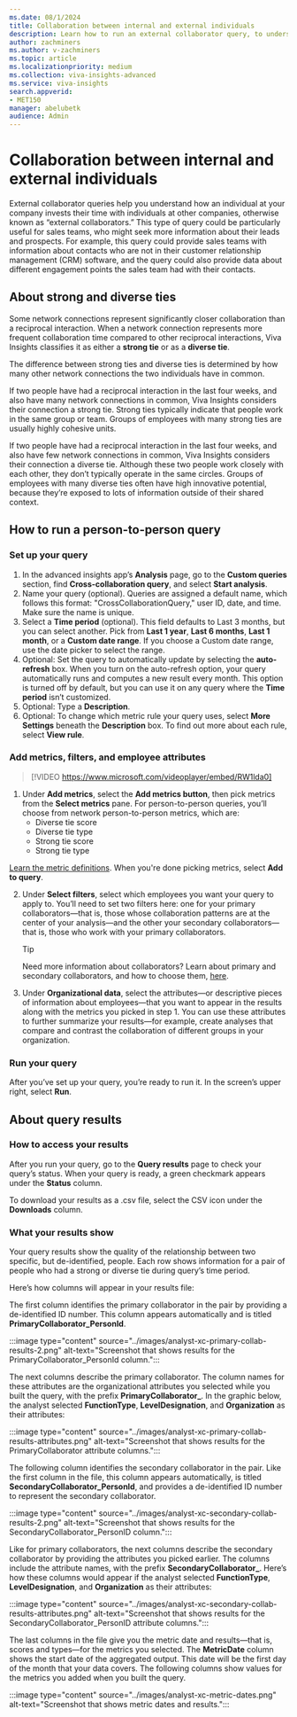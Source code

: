 ```yaml
---
ms.date: 08/1/2024
title: Collaboration between internal and external individuals
description: Learn how to run an external collaborator query, to understand how groups at your company collaborate with others outside your company.
author: zachminers
ms.author: v-zachminers
ms.topic: article
ms.localizationpriority: medium 
ms.collection: viva-insights-advanced 
ms.service: viva-insights
search.appverid: 
- MET150 
manager: abelubetk
audience: Admin
---
```



# Collaboration between internal and external individuals 

External collaborator queries help you understand how an individual at your company invests their time with individuals at other companies, otherwise known as “external collaborators.” This type of query could be particularly useful for sales teams, who might seek more information about their leads and prospects. For example, this query could provide sales teams with information about contacts who are not in their customer relationship management (CRM) software, and the query could also provide data about different engagement points the sales team had with their contacts.  

## About strong and diverse ties

Some network connections represent significantly closer collaboration than a reciprocal interaction. When a network connection represents more frequent collaboration time compared to other reciprocal interactions, Viva Insights classifies it as either a **strong tie** or as a **diverse tie**.
 
The difference between strong ties and diverse ties is determined by how many other network connections the two individuals have in common.

If two people have had a reciprocal interaction in the last four weeks, and also have many network connections in common, Viva Insights considers their connection a strong tie. Strong ties typically indicate that people work in the same group or team. Groups of employees with many strong ties are usually highly cohesive units.

If two people have had a reciprocal interaction in the last four weeks, and also have few network connections in common, Viva Insights considers their connection a diverse tie. Although these two people work closely with each other, they don’t typically operate in the same circles. Groups of employees with many diverse ties often have high innovative potential, because they’re exposed to lots of information outside of their shared context.

## How to run a person-to-person query 

### Set up your query

1.	In the advanced insights app’s **Analysis** page, go to the **Custom queries** section, find **Cross-collaboration query**, and select **Start analysis**.
1.	Name your query (optional). Queries are assigned a default name, which follows this format: "CrossCollaborationQuery," user ID, date, and time. Make sure the name is unique.
3.	Select a **Time period** (optional). This field defaults to Last 3 months, but you can select another. Pick from **Last 1 year**, **Last 6 months**, **Last 1 month**, or a **Custom date range**. If you choose a Custom date range, use the date picker to select the range.  
4.	Optional: Set the query to automatically update by selecting the **auto-refresh** box. When you turn on the auto-refresh option, your query automatically runs and computes a new result every month. This option is turned off by default, but you can use it on any query where the **Time period** isn’t customized. 
5.	Optional: Type a **Description**.
6.	Optional: To change which metric rule your query uses, select **More Settings** beneath the **Description** box. To find out more about each rule, select **View rule**.

### Add metrics, filters, and employee attributes

> [!VIDEO https://www.microsoft.com/videoplayer/embed/RW1lda0]

1.	Under **Add metrics**, select the **Add metrics button**, then pick metrics from the **Select metrics** pane. For person-to-person queries, you’ll choose from network person-to-person metrics, which are:
    * Diverse tie score
    * Diverse tie type
    * Strong tie score
    * Strong tie type
 
[Learn the metric definitions](../reference/metrics.md). When you're done picking metrics, select **Add to query**.

2. Under **Select filters**, select which employees you want your query to apply to. You’ll need to set two filters here: one for your primary collaborators—that is, those whose collaboration patterns are at the center of your analysis—and the other your secondary collaborators—that is, those who work with your primary collaborators. 
    >[!Tip]
    > Need more information about collaborators? Learn about primary and secondary collaborators, and how to choose them, [here](collaborators.md).

3.	Under **Organizational data**, select the attributes—or descriptive pieces of information about employees—that you want to appear in the results along with the metrics you picked in step 1. You can use these attributes to further summarize your results—for example, create analyses that compare and contrast the collaboration of different groups in your organization.

### Run your query

After you’ve set up your query, you’re ready to run it. In the screen’s upper right, select **Run**.

## About query results

### How to access your results

After you run your query, go to the **Query results** page to check your query’s status. When your query is ready, a green checkmark appears under the **Status** column.

To download your results as a .csv file, select the CSV icon under the **Downloads** column.

### What your results show

Your query results show the quality of the relationship between two specific, but de-identified, people. Each row shows information for a pair of people who had a strong or diverse tie during query’s time period.

Here’s how columns will appear in your results file:

The first column identifies the primary collaborator in the pair by providing a de-identified ID number. This column appears automatically and is titled **PrimaryCollaborator_PersonId**. 

:::image type="content" source="../images/analyst-xc-primary-collab-results-2.png" alt-text="Screenshot that shows results for the PrimaryCollaborator_PersonId column.":::

The next columns describe the primary collaborator. The column names for these attributes are the organizational attributes you selected while you built the query, with the prefix **PrimaryCollaborator_**. In the graphic below, the analyst selected **FunctionType**, **LevelDesignation**, and **Organization** as their attributes:

:::image type="content" source="../images/analyst-xc-primary-collab-results-attributes.png" alt-text="Screenshot that shows results for the PrimaryCollaborator attribute columns.":::

 
The following column identifies the secondary collaborator in the pair. Like the first column in the file, this column appears automatically, is titled **SecondaryCollaborator_PersonId**, and provides a de-identified ID number to represent the secondary collaborator.

:::image type="content" source="../images/analyst-xc-secondary-collab-results-2.png" alt-text="Screenshot that shows results for the SecondaryCollaborator_PersonID column.":::
 
Like for primary collaborators, the next columns describe the secondary collaborator by providing the attributes you picked earlier. The columns include the attribute names, with the prefix **SecondaryCollaborator_**. Here’s how these columns would appear if the analyst selected **FunctionType**, **LevelDesignation**, and **Organization** as their attributes:

:::image type="content" source="../images/analyst-xc-secondary-collab-results-attributes.png" alt-text="Screenshot that shows results for the SecondaryCollaborator_PersonID attribute columns.":::
 
The last columns in the file give you the metric date and results—that is, scores and types—for the metrics you selected.
The **MetricDate** column shows the start date of the aggregated output. This date will be the first day of the month that your data covers. The following columns show values for the metrics you added when you built the query. 

:::image type="content" source="../images/analyst-xc-metric-dates.png" alt-text="Screenshot that shows metric dates and results.":::
